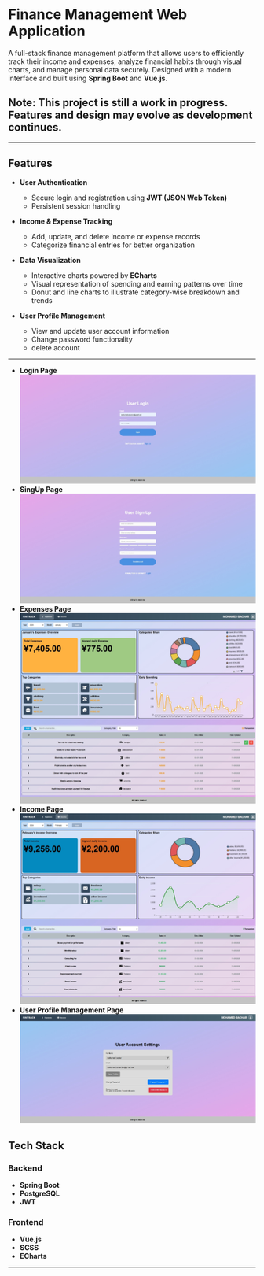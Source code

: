 # Finance Management Web Application

A full-stack finance management platform that allows users to efficiently track their income and expenses, analyze financial habits through visual charts, and manage personal data securely. Designed with a modern interface and built using **Spring Boot** and **Vue.js**.

## **Note:** This project is still a **work in progress**. Features and design may evolve as development continues.

---

## Features

- **User Authentication**

  - Secure login and registration using **JWT (JSON Web Token)**
  - Persistent session handling

- **Income & Expense Tracking**

  - Add, update, and delete income or expense records
  - Categorize financial entries for better organization

- **Data Visualization**

  - Interactive charts powered by **ECharts**
  - Visual representation of spending and earning patterns over time
  - Donut and line charts to illustrate category-wise breakdown and trends

- **User Profile Management**
  - View and update user account information
  - Change password functionality
  - delete account

---

- **Login Page**
  ![App Screenshot](images/LoginScreenshot.jpeg)
- **SingUp Page**
  ![App Screenshot](images/SignUpScreenshot.jpeg)
- **Expenses Page**
  ![App Screenshot](images/ExpScreenshot.jpeg)
- **Income Page**
  ![App Screenshot](images/IncScreenshot.jpeg)
- **User Profile Management Page**
  ![App Screenshot](images/UserScreenshot.jpeg)

## Tech Stack

### Backend

- **Spring Boot**
- **PostgreSQL**
- **JWT**

### Frontend

- **Vue.js**
- **SCSS**
- **ECharts**

---
